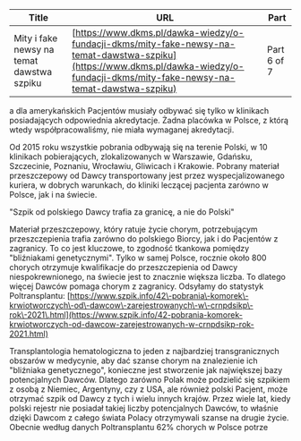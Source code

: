 | **Title**       | **URL**           | **Part**              |
|-----------------|-------------------|-----------------------|
| Mity i fake newsy na temat dawstwa szpiku         | [https://www.dkms.pl/dawka-wiedzy/o-fundacji-dkms/mity-fake-newsy-na-temat-dawstwa-szpiku](https://www.dkms.pl/dawka-wiedzy/o-fundacji-dkms/mity-fake-newsy-na-temat-dawstwa-szpiku)    | Part 6 of 7          |

a dla amerykańskich Pacjentów musiały odbywać się tylko w klinikach posiadających odpowiednia akredytacje. Żadna placówka w Polsce, z którą wtedy współpracowaliśmy, nie miała wymaganej akredytacji. 


Od 2015 roku wszystkie pobrania odbywają się na terenie Polski, w 10 klinikach pobierających, zlokalizowanych w Warszawie, Gdańsku, Szczecinie, Poznaniu, Wrocławiu, Gliwicach i Krakowie. Pobrany materiał przeszczepowy od Dawcy transportowany jest przez wyspecjalizowanego kuriera, w dobrych warunkach, do kliniki leczącej pacjenta zarówno w Polsce, jak i na świecie.


  



"Szpik od polskiego Dawcy trafia za granicę, a nie do Polski"

Materiał przeszczepowy, który ratuje życie chorym, potrzebującym przeszczepienia trafia zarówno do polskiego Biorcy, jak i do Pacjentów z zagranicy. To co jest kluczowe, to zgodność tkankowa pomiędzy "bliźniakami genetycznymi". Tylko w samej Polsce, rocznie około 800 chorych otrzymuje kwalifikacje do przeszczepienia od Dawcy niespokrewnionego, na świecie jest to znacznie większa liczba. To dlatego więcej Dawców pomaga chorym z zagranicy. Odsyłamy do statystyk Poltransplantu: [https://www.szpik.info/42\-pobrania\-komorek\-krwiotworczych\-od\-dawcow\-zarejestrowanych\-w\-crnpdsikp\-rok\-2021\.html](https://www.szpik.info/42-pobrania-komorek-krwiotworczych-od-dawcow-zarejestrowanych-w-crnpdsikp-rok-2021.html)


Transplantologia hematologiczna to jeden z najbardziej transgranicznych obszarów w medycynie, aby dać szanse chorym na znalezienie ich "bliźniaka genetycznego", konieczne jest stworzenie jak największej bazy potencjalnych Dawców. Dlatego zarówno Polak może podzielić się szpikiem z osobą z Niemiec, Argentyny, czy z USA, ale również polski Pacjent, może otrzymać szpik od Dawcy z tych i wielu innych krajów. Przez wiele lat, kiedy polski rejestr nie posiadał takiej liczby potencjalnych Dawców, to właśnie dzięki Dawcom z całego świata Polacy otrzymywali szanse na drugie życie. Obecnie według danych Poltransplantu 62% chorych w Polsce potrze